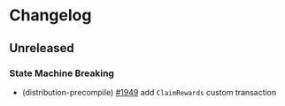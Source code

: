 <!--
Some comments at head of file...
-->
# Changelog

## Unreleased

### State Machine Breaking

- (distribution-precompile) [#1949](https://github.com/evmos/evmos/pull/1949) add `ClaimRewards` custom transaction
